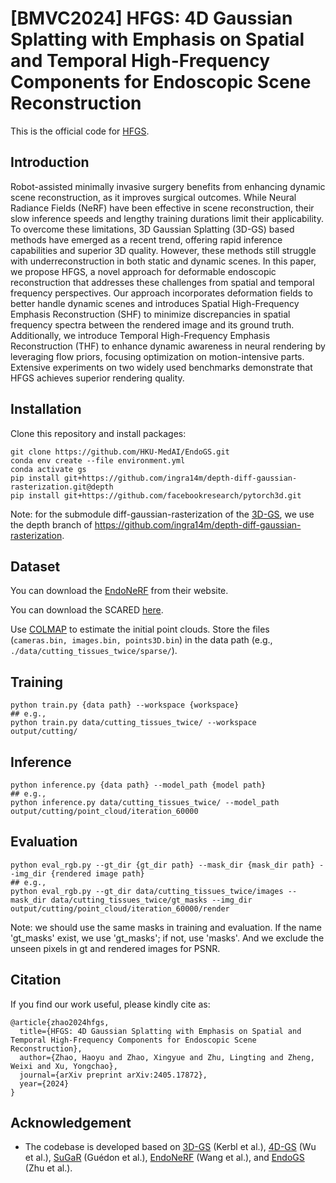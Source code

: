 # [BMVC2024] HFGS: 4D Gaussian Splatting with Emphasis on Spatial and Temporal High-Frequency Components for Endoscopic Scene Reconstruction

This is the official code for [HFGS](https://arxiv.org/abs/2405.17872).

## Introduction

Robot-assisted minimally invasive surgery benefits from enhancing dynamic scene
reconstruction, as it improves surgical outcomes. While Neural Radiance Fields (NeRF)
have been effective in scene reconstruction, their slow inference speeds and lengthy training durations limit their applicability. To overcome these limitations, 3D Gaussian Splatting (3D-GS) based methods have emerged as a recent trend, offering rapid inference
capabilities and superior 3D quality. However, these methods still struggle with underreconstruction in both static and dynamic scenes. In this paper, we propose HFGS,
a novel approach for deformable endoscopic reconstruction that addresses these challenges from spatial and temporal frequency perspectives. Our approach incorporates deformation fields to better handle dynamic scenes and introduces Spatial High-Frequency
Emphasis Reconstruction (SHF) to minimize discrepancies in spatial frequency spectra
between the rendered image and its ground truth. Additionally, we introduce Temporal
High-Frequency Emphasis Reconstruction (THF) to enhance dynamic awareness in neural rendering by leveraging flow priors, focusing optimization on motion-intensive parts.
Extensive experiments on two widely used benchmarks demonstrate that HFGS achieves
superior rendering quality.

## Installation

Clone this repository and install packages:
```
git clone https://github.com/HKU-MedAI/EndoGS.git
conda env create --file environment.yml
conda activate gs
pip install git+https://github.com/ingra14m/depth-diff-gaussian-rasterization.git@depth
pip install git+https://github.com/facebookresearch/pytorch3d.git
```
Note: for the submodule diff-gaussian-rasterization of the [3D-GS](https://github.com/graphdeco-inria/gaussian-splatting), we use the depth branch of https://github.com/ingra14m/depth-diff-gaussian-rasterization.

## Dataset

You can download the [EndoNeRF](https://github.com/med-air/EndoNeRF) from their website.

You can download the SCARED [here](https://endovissub2019-scared.grand-challenge.org/).

Use [COLMAP](https://demuc.de/colmap/) to estimate the initial point clouds. Store the files (`cameras.bin, images.bin, points3D.bin`) in the data path (e.g., `./data/cutting_tissues_twice/sparse/`).

## Training
```
python train.py {data path} --workspace {workspace}
## e.g.,
python train.py data/cutting_tissues_twice/ --workspace output/cutting/
```

## Inference
```
python inference.py {data path} --model_path {model path}
## e.g.,
python inference.py data/cutting_tissues_twice/ --model_path output/cutting/point_cloud/iteration_60000
```

## Evaluation
```
python eval_rgb.py --gt_dir {gt_dir path} --mask_dir {mask_dir path} --img_dir {rendered image path}
## e.g.,
python eval_rgb.py --gt_dir data/cutting_tissues_twice/images --mask_dir data/cutting_tissues_twice/gt_masks --img_dir output/cutting/point_cloud/iteration_60000/render
```
Note: we should use the same masks in training and evaluation. If the name 'gt_masks' exist, we use 'gt_masks'; if not, use 'masks'. And we exclude the unseen pixels in gt and rendered images for PSNR.

## Citation

If you find our work useful, please kindly cite as:
```
@article{zhao2024hfgs,
  title={HFGS: 4D Gaussian Splatting with Emphasis on Spatial and Temporal High-Frequency Components for Endoscopic Scene Reconstruction},
  author={Zhao, Haoyu and Zhao, Xingyue and Zhu, Lingting and Zheng, Weixi and Xu, Yongchao},
  journal={arXiv preprint arXiv:2405.17872},
  year={2024}
}
```

## Acknowledgement
* The codebase is developed based on [3D-GS](https://github.com/graphdeco-inria/gaussian-splatting) (Kerbl et al.), [4D-GS](https://github.com/hustvl/4DGaussians) (Wu et al.), [SuGaR](https://github.com/Anttwo/SuGaR) (Guédon et al.), [EndoNeRF](https://github.com/med-air/EndoNeRF) (Wang et al.), and [EndoGS](https://github.com/HKU-MedAI/EndoGS) (Zhu et al.).
